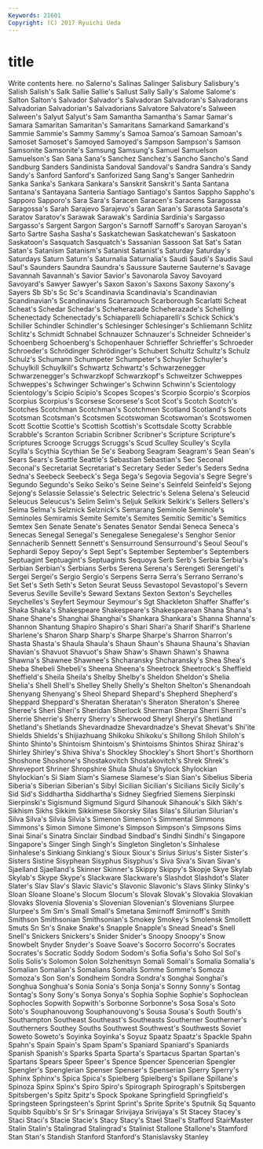 ```yaml
---
Keywords: 21601 
Copyright: (C) 2017 Ryuichi Ueda
---
```


# title

Write contents here.
no Salerno's Salinas Salinger Salisbury Salisbury's Salish Salish's
Salk Sallie Sallie's Sallust Sally Sally's Salome Salome's Salton Salton's
Salvador Salvador's Salvadoran Salvadoran's Salvadorans Salvadorian Salvadorian's Salvadorians Salvatore Salvatore's
Salween Salween's Salyut Salyut's Sam Samantha Samantha's Samar Samar's Samara
Samaritan Samaritan's Samaritans Samarkand Samarkand's Sammie Sammie's Sammy Sammy's Samoa
Samoa's Samoan Samoan's Samoset Samoset's Samoyed Samoyed's Sampson Sampson's Samson
Samsonite Samsonite's Samsung Samsung's Samuel Samuelson Samuelson's San Sana Sana's
Sanchez Sanchez's Sancho Sancho's Sand Sandburg Sanders Sandinista Sandoval Sandoval's
Sandra Sandra's Sandy Sandy's Sanford Sanford's Sanforized Sang Sang's Sanger
Sanhedrin Sanka Sanka's Sankara Sankara's Sanskrit Sanskrit's Santa Santana Santana's
Santayana Santeria Santiago Santiago's Santos Sappho Sappho's Sapporo Sapporo's Sara
Sara's Saracen Saracen's Saracens Saragossa Saragossa's Sarah Sarajevo Sarajevo's Saran
Saran's Sarasota Sarasota's Saratov Saratov's Sarawak Sarawak's Sardinia Sardinia's Sargasso
Sargasso's Sargent Sargon Sargon's Sarnoff Sarnoff's Saroyan Saroyan's Sarto Sartre
Sasha Sasha's Saskatchewan Saskatchewan's Saskatoon Saskatoon's Sasquatch Sasquatch's Sassanian Sassoon
Sat Sat's Satan Satan's Satanism Satanism's Satanist Satanist's Saturday Saturday's
Saturdays Saturn Saturn's Saturnalia Saturnalia's Saudi Saudi's Saudis Saul Saul's
Saunders Saundra Saundra's Saussure Sauterne Sauterne's Savage Savannah Savannah's Savior
Savior's Savonarola Savoy Savoyard Savoyard's Sawyer Sawyer's Saxon Saxon's Saxons
Saxony Saxony's Sayers Sb Sb's Sc Sc's Scandinavia Scandinavia's Scandinavian
Scandinavian's Scandinavians Scaramouch Scarborough Scarlatti Scheat Scheat's Schedar Schedar's Scheherazade
Scheherazade's Schelling Schenectady Schenectady's Schiaparelli Schiaparelli's Schick Schick's Schiller Schindler
Schindler's Schlesinger Schlesinger's Schliemann Schlitz Schlitz's Schmidt Schnabel Schnauzer Schnauzer's
Schneider Schneider's Schoenberg Schoenberg's Schopenhauer Schrieffer Schrieffer's Schroeder Schroeder's Schrödinger
Schrödinger's Schubert Schultz Schultz's Schulz Schulz's Schumann Schumpeter Schumpeter's Schuyler
Schuyler's Schuylkill Schuylkill's Schwartz Schwartz's Schwarzenegger Schwarzenegger's Schwarzkopf Schwarzkopf's Schweitzer
Schweppes Schweppes's Schwinger Schwinger's Schwinn Schwinn's Scientology Scientology's Scipio Scipio's
Scopes Scopes's Scorpio Scorpio's Scorpios Scorpius Scorpius's Scorsese Scorsese's Scot
Scot's Scotch Scotch's Scotches Scotchman Scotchman's Scotchmen Scotland Scotland's Scots
Scotsman Scotsman's Scotsmen Scotswoman Scotswoman's Scotswomen Scott Scottie Scottie's Scottish
Scottish's Scottsdale Scotty Scrabble Scrabble's Scranton Scriabin Scribner Scribner's Scripture
Scripture's Scriptures Scrooge Scruggs Scruggs's Scud Sculley Sculley's Scylla Scylla's
Scythia Scythian Se Se's Seaborg Seagram Seagram's Sean Sean's Sears
Sears's Seattle Seattle's Sebastian Sebastian's Sec Seconal Seconal's Secretariat Secretariat's
Secretary Seder Seder's Seders Sedna Sedna's Seebeck Seebeck's Sega Sega's
Segovia Segovia's Segre Segre's Segundo Segundo's Seiko Seiko's Seine Seine's
Seinfeld Seinfeld's Sejong Sejong's Selassie Selassie's Selectric Selectric's Selena Selena's
Seleucid Seleucus Seleucus's Selim Selim's Seljuk Selkirk Selkirk's Sellers Sellers's
Selma Selma's Selznick Selznick's Semarang Seminole Seminole's Seminoles Semiramis Semite
Semite's Semites Semitic Semitic's Semitics Semtex Sen Senate Senate's Senates
Senator Sendai Seneca Seneca's Senecas Senegal Senegal's Senegalese Senegalese's Senghor
Senior Sennacherib Sennett Sennett's Sensurround Sensurround's Seoul Seoul's Sephardi Sepoy
Sepoy's Sept Sept's September September's Septembers Septuagint Septuagint's Septuagints Sequoya
Serb Serb's Serbia Serbia's Serbian Serbian's Serbians Serbs Serena Serena's
Serengeti Serengeti's Sergei Sergei's Sergio Sergio's Serpens Serra Serra's Serrano
Serrano's Set Set's Seth Seth's Seton Seurat Seuss Sevastopol Sevastopol's
Severn Severus Seville Seville's Seward Sextans Sexton Sexton's Seychelles Seychelles's
Seyfert Seymour Seymour's Sgt Shackleton Shaffer Shaffer's Shaka Shaka's Shakespeare
Shakespeare's Shakespearean Shana Shana's Shane Shane's Shanghai Shanghai's Shankara Shankara's
Shanna Shanna's Shannon Shantung Shapiro Shapiro's Shari Shari'a Sharif Sharif's
Sharlene Sharlene's Sharon Sharp Sharp's Sharpe Sharpe's Sharron Sharron's Shasta
Shasta's Shaula Shaula's Shaun Shaun's Shauna Shauna's Shavian Shavian's Shavuot
Shavuot's Shaw Shaw's Shawn Shawn's Shawna Shawna's Shawnee Shawnee's Shcharansky
Shcharansky's Shea Shea's Sheba Shebeli Shebeli's Sheena Sheena's Sheetrock Sheetrock's
Sheffield Sheffield's Sheila Sheila's Shelby Shelby's Sheldon Sheldon's Shelia Shelia's
Shell Shell's Shelley Shelly Shelly's Shelton Shelton's Shenandoah Shenyang Shenyang's
Sheol Shepard Shepard's Shepherd Shepherd's Sheppard Sheppard's Sheratan Sheratan's Sheraton
Sheraton's Sheree Sheree's Sheri Sheri's Sheridan Sherlock Sherman Sherpa Sherri
Sherri's Sherrie Sherrie's Sherry Sherry's Sherwood Sheryl Sheryl's Shetland Shetland's
Shetlands Shevardnadze Shevardnadze's Shevat Shevat's Shi'ite Shields Shields's Shijiazhuang Shikoku
Shikoku's Shillong Shiloh Shiloh's Shinto Shinto's Shintoism Shintoism's Shintoisms Shintos
Shiraz Shiraz's Shirley Shirley's Shiva Shiva's Shockley Shockley's Short Short's
Shorthorn Shoshone Shoshone's Shostakovitch Shostakovitch's Shrek Shrek's Shreveport Shriner Shropshire
Shula Shula's Shylock Shylockian Shylockian's Si Siam Siam's Siamese Siamese's
Sian Sian's Sibelius Siberia Siberia's Siberian Siberian's Sibyl Sicilian Sicilian's
Sicilians Sicily Sicily's Sid Sid's Siddhartha Siddhartha's Sidney Siegfried Siemens
Sierpinski Sierpinski's Sigismund Sigmund Sigurd Sihanouk Sihanouk's Sikh Sikh's Sikhism
Sikhs Sikkim Sikkimese Sikorsky Silas Silas's Silurian Silurian's Silva Silva's
Silvia Silvia's Simenon Simenon's Simmental Simmons Simmons's Simon Simone Simone's
Simpson Simpson's Simpsons Sims Sinai Sinai's Sinatra Sinclair Sindbad Sindbad's
Sindhi Sindhi's Singapore Singapore's Singer Singh Singh's Singleton Singleton's Sinhalese
Sinhalese's Sinkiang Sinkiang's Sioux Sioux's Sirius Sirius's Sister Sister's Sisters
Sistine Sisyphean Sisyphus Sisyphus's Siva Siva's Sivan Sivan's Sjaelland Sjaelland's
Skinner Skinner's Skippy Skippy's Skopje Skye Skylab Skylab's Skype Skype's
Slackware Slackware's Slashdot Slashdot's Slater Slater's Slav Slav's Slavic Slavic's
Slavonic Slavonic's Slavs Slinky Slinky's Sloan Sloane Sloane's Slocum Slocum's
Slovak Slovak's Slovakia Slovakian Slovaks Slovenia Slovenia's Slovenian Slovenian's Slovenians
Slurpee Slurpee's Sm Sm's Small Small's Smetana Smirnoff Smirnoff's Smith
Smithson Smithsonian Smithsonian's Smokey Smokey's Smolensk Smollett Smuts Sn Sn's
Snake Snake's Snapple Snapple's Snead Snead's Snell Snell's Snickers Snickers's
Snider Snider's Snoopy Snoopy's Snow Snowbelt Snyder Snyder's Soave Soave's
Socorro Socorro's Socrates Socrates's Socratic Soddy Sodom Sodom's Sofia Sofia's
Soho Sol Sol's Solis Solis's Solomon Solon Solzhenitsyn Somali Somali's
Somalia Somalia's Somalian Somalian's Somalians Somalis Somme Somme's Somoza Somoza's
Son Son's Sondheim Sondra Sondra's Songhai Songhai's Songhua Songhua's Sonia
Sonia's Sonja Sonja's Sonny Sonny's Sontag Sontag's Sony Sony's Sonya
Sonya's Sophia Sophie Sophie's Sophoclean Sophocles Sopwith Sopwith's Sorbonne Sorbonne's
Sosa Sosa's Soto Soto's Souphanouvong Souphanouvong's Sousa Sousa's South South's
Southampton Southeast Southeast's Southeasts Southerner Southerner's Southerners Southey Souths Southwest
Southwest's Southwests Soviet Soweto Soweto's Soyinka Soyinka's Soyuz Spaatz Spaatz's
Spackle Spahn Spahn's Spain Spain's Spam Spam's Spaniard Spaniard's Spaniards
Spanish Spanish's Sparks Sparta Sparta's Spartacus Spartan Spartan's Spartans Spears
Speer Speer's Spence Spencer Spencerian Spengler Spengler's Spenglerian Spenser Spenser's
Spenserian Sperry Sperry's Sphinx Sphinx's Spica Spica's Spielberg Spielberg's Spillane
Spillane's Spinoza Spinx Spinx's Spiro Spiro's Spirograph Spirograph's Spitsbergen Spitsbergen's
Spitz Spitz's Spock Spokane Springfield Springfield's Springsteen Springsteen's Sprint Sprint's
Sprite Sprite's Sputnik Sq Squanto Squibb Squibb's Sr Sr's Srinagar
Srivijaya Srivijaya's St Stacey Stacey's Staci Staci's Stacie Stacie's Stacy
Stacy's Stael Stael's Stafford StairMaster Stalin Stalin's Stalingrad Stalingrad's Stalinist
Stallone Stallone's Stamford Stan Stan's Standish Stanford Stanford's Stanislavsky Stanley
